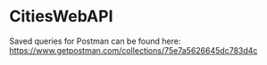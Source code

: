 # CitiesWebAPI

Saved queries for Postman can be found here: https://www.getpostman.com/collections/75e7a5626645dc783d4c
